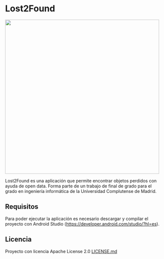 # Lost2Found

<img src="https://i.imgur.com/joIObbph.png" width="500" />

Lost2Found es una aplicación que permite encontrar objetos perdidos con ayuda de open data. Forma parte de un trabajo de final de grado para el grado en ingeniería informática de la Universidad Complutense de Madrid.
## Requisitos

Para poder ejecutar la aplicación es necesario descargar y compilar el proyecto con Android Studio (https://developer.android.com/studio/?hl=es).

## Licencia

Proyecto con licencia Apache License 2.0 [LICENSE.md](LICENSE.md)


